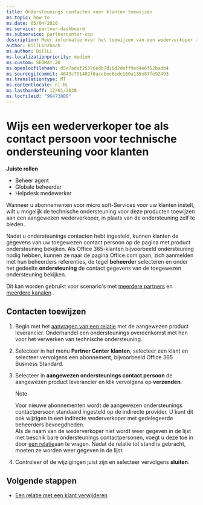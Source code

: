 ```yaml
---
title: Ondersteunings contacten voor klanten toewijzen
ms.topic: how-to
ms.date: 05/04/2020
ms.service: partner-dashboard
ms.subservice: partnercenter-csp
description: Meer informatie over het toewijzen van een wederverkoper als een contact persoon voor technische ondersteuning voor klanten met abonnementen op micro soft-Services.
author: BillLinzbach
ms.author: BillLi
ms.localizationpriority: medium
ms.custom: SEOMAY.20
ms.openlocfilehash: d5e7adaf25376edb7d10d2deff9ed4e6f52badb4
ms.sourcegitcommit: 4043c791402f0acebee6ede160a135e87fe92493
ms.translationtype: MT
ms.contentlocale: nl-NL
ms.lasthandoff: 12/01/2020
ms.locfileid: "96473880"
---
```

# <a name="assign-a-reseller-as-a-technical-support-contact-for-customers"></a>Wijs een wederverkoper toe als contact persoon voor technische ondersteuning voor klanten

**Juiste rollen**

- Beheer agent
- Globale beheerder
- Helpdesk medewerker


Wanneer u abonnementen voor micro soft-Services voor uw klanten instelt, wilt u mogelijk de technische ondersteuning voor deze producten toewijzen aan een aangewezen wederverkoper, in plaats van de ondersteuning zelf te bieden.

Nadat u ondersteunings contacten hebt ingesteld, kunnen klanten de gegevens van uw toegewezen contact persoon op de pagina met product ondersteuning bekijken. Als Office 365-klanten bijvoorbeeld ondersteuning nodig hebben, kunnen ze naar de pagina Office.com gaan, zich aanmelden met hun beheerders referenties, de tegel **beheerder** selecteren en onder het gedeelte **ondersteuning** de contact gegevens van de toegewezen ondersteuning bekijken.

Dit kan worden gebruikt voor scenario's met [meerdere partners](multipartner.md) en [meerdere kanalen](multichannel.md) . 


## <a name="assign-contacts"></a>Contacten toewijzen

1. Begin met het [aanvragen van een relatie](request-a-relationship-with-a-customer.md) met de aangewezen product leverancier. Onderhandel een ondersteunings overeenkomst met hen voor het verwerken van technische ondersteuning.

2. Selecteer in het menu **Partner Center** **klanten**, selecteer een klant en selecteer vervolgens een abonnement, bijvoorbeeld Office 365 Business Standard.

3. Selecteer in  **aangewezen ondersteunings contact persoon** de aangewezen product leverancier en klik vervolgens op **verzenden**. 

      >[!NOTE]  
      >Voor nieuwe abonnementen wordt de aangewezen ondersteunings contactpersoon standaard ingesteld op de indirecte provider. U kunt dit ook wijzigen in een indirecte wederverkoper met gedelegeerde beheerders bevoegdheden.    
    >Als de naam van de wederverkoper niet wordt weer gegeven in de lijst met beschik bare ondersteunings contactpersonen, voegt u deze toe in door [een relatie](request-a-relationship-with-a-customer.md)aan te vragen. Nadat de relatie tot stand is gebracht, moeten ze worden weer gegeven in de lijst.  

4. Controleer of de wijzigingen juist zijn en selecteer vervolgens **sluiten**.

## <a name="next-steps"></a>Volgende stappen

- [Een relatie met een klant verwijderen](remove-a-relationship.md)